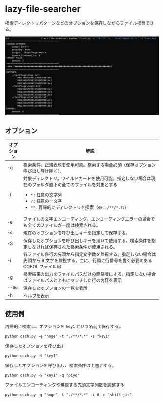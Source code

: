 # lazy-file-searcher

検索ディレクトリパターンなどのオプションを保存しながらファイル検索できる。

![demo](https://github.com/AtsukiImamura/lazy-file-searcher/blob/image/image/demo.png)

## オプション

| オプション | 解説                                                                                                                                                                                                                                    |
| ---------- | --------------------------------------------------------------------------------------------------------------------------------------------------------------------------------------------------------------------------------------- |
| -q         | 検索条件。正規表現を使用可能。検索する場合必須（保存オプション呼び出し時は除く）。                                                                                                                                                      |
| -t         | 対象ディレクトリ。ワイルドカードを使用可能。指定しない場合は現在のフォルダ直下の全てのファイルを対象とする<br><ul><li>`*` : 任意の文字列</li><li>`?` : 任意の一文字</li> <li> `**` : 再帰的にディレクトリを探索（ex: `./**/*.?s`）</li> |
| -e         | ファイルの文字エンコーディング。エンコーディングエラーの場合でも全てのファイルが一度は検索される。                                                                                                                                      |
| -s         | 現在のオプションを呼び出しキーを指定して保存する。                                                                                                                                                                                      |
| -S         | 保存したオプションを呼び出しキーを用いて使用する。検索条件を指定しなければ保存された検索条件が使用される。                                                                                                                              |
| -i         | 各ファイル各行の先頭から指定文字数を無視する。指定しない場合は先頭から 8 文字を無視する。主に、行頭に行番号を書く必要のある COBOL ファイル用                                                                                            |
| -g         | 検索結果の出力をファイルパスだけの簡易版にする。指定しない場合はファイルパスとともにマッチした行の内容を表示                                                                                                                            |
| --list     | 保存したオプションの一覧を表示                                                                                                                                                                                                          |
| -h         | ヘルプを表示                                                                                                                                                                                                                            |

## 使用例

再帰的に検索し、オプションを `key1` という名前で保存する。

```
python csch.py -q "hoge" -t "./**/*.*" -s "key1"
```

保存したオプションを呼び出す

```
python csch.py -S "key1"
```

保存したオプションを呼び出し、検索条件は上書きする。

```
python csch.py -S "key1" -q "piyo"
```

ファイルエンコーディングや無視する先頭文字列数を調整する

```
python csch.py -q "hoge" -t "./**/*.*" -i 0 -e "shift-jis"
```
